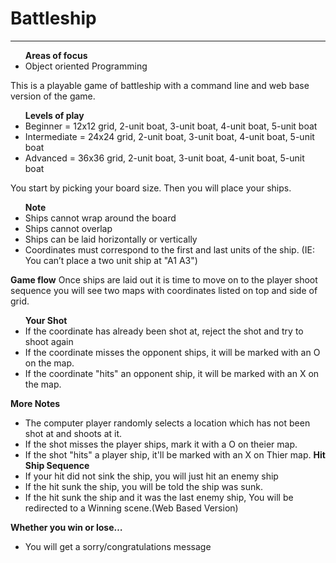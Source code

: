 <h1>Battleship</h1>
<hr>
<ul>
  <b>Areas of focus</b>
  <li>Object oriented Programming</li>
</ul>
This is a playable game of battleship
with a command line and web base version of the game.
<ul> <b>Levels of play</b>
  <li> Beginner = 12x12 grid, 2-unit boat, 3-unit boat, 4-unit boat, 5-unit boat</li>
<li>Intermediate = 24x24 grid, 2-unit boat, 3-unit boat, 4-unit boat, 5-unit boat</li>
<li>Advanced = 36x36 grid, 2-unit boat, 3-unit boat, 4-unit boat, 5-unit boat</li>
</ul>
You start by picking your board size.
Then you will place your ships. 
<ul><b>Note</b>
  <li>Ships cannot wrap around the board</li>
  <li>Ships cannot overlap</li>
  <li>Ships can be laid horizontally or vertically</li>
<li>Coordinates must correspond to the first and last units of the ship. (IE: You can’t place a two unit ship at "A1 A3")</li>
  </ul>
<b>Game flow</b>
Once ships are laid out it is time to move on to the player shoot sequence
you will see two  maps with coordinates listed on top and side of grid.

<ul><b>Your Shot</b>
  <li>If the coordinate has already been shot at, reject the shot and try to shoot again</li>
  <li>If the coordinate misses the opponent ships, it will be marked with an O on the map.</li>
  <li>If the coordinate "hits" an opponent ship, it will be marked with an X on the map.</li>
</ul>

<b>More Notes</b>
* The computer player randomly selects a location which has not been shot at and shoots at it.
* If the shot misses the player ships, mark it with a O on theier map.
* If the shot "hits" a player ship, it'll be marked with an X on Thier map.
<b>Hit Ship Sequence</b>
* If your hit did not sink the ship, you will just hit an enemy ship
* If the hit sunk the ship, you will be told the ship was sunk.
* If the hit sunk the ship and it was the last enemy ship, You will be redirected to a Winning scene.(Web Based Version)

<b>Whether you win or lose…</b>
* You will get a sorry/congratulations message
